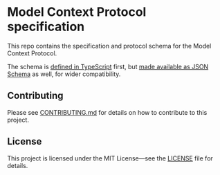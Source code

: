 # Model Context Protocol specification

This repo contains the specification and protocol schema for the Model Context Protocol.

The schema is [defined in TypeScript](schema/2024-11-05/schema.ts) first, but
[made available as JSON Schema](schema/2024-11-05/schema.json) as well, for wider compatibility.

## Contributing

Please see [CONTRIBUTING.md](CONTRIBUTING.md) for details on how to contribute to this
project.

## License

This project is licensed under the MIT License—see the [LICENSE](LICENSE) file for
details.
